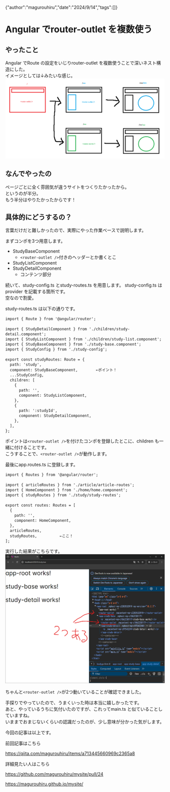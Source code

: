 {"author":"magurouhiru","date":"2024/9/14","tags":[]}
# Angular でrouter-outlet を複数使う

## やったこと
Angular でRoute の設定をいじりrouter-outlet を複数使うことで深いネスト構造にした。  
イメージとしては↓みたいな感じ。  
![alt text](007/1.png)

## なんでやったの
ページごとに全く雰囲気が違うサイトをつくりたかったから。  
というのが半分。  
もう半分はやりたかったからです！  

## 具体的にどうするの？
言葉だけだと難しかったので、実際にやった作業ベースで説明します。  

まずコンポを3つ用意します。  
- StudyBaseComponent  
  - `<router-outlet />`付きのヘッダーとか書くとこ  
- StudyListComponent  
- StudyDetailComponent  
  - コンテンツ部分  

続いて、study-config.ts とstudy-routes.ts を用意します。
study-config.ts はprovider を記載する箇所です。  
空なので割愛。  

study-routes.ts は以下の通りです。  
```
import { Route } from '@angular/router';

import { StudyDetailComponent } from './children/study-detail.component';
import { StudyListComponent } from './children/study-list.component';
import { StudyBaseComponent } from './study-base.component';
import { StudyConfig } from './study-config';

export const studyRoutes: Route = {
  path: 'study',
  component: StudyBaseComponent,        ←ポイント！
  ...StudyConfig,
  children: [
    {
      path: '',
      component: StudyListComponent,
    },
    {
      path: ':studyId',
      component: StudyDetailComponent,
    },
  ],
};
```

ポイントは`<router-outlet />`を付けたコンポを登録したとこに、children も一緒に付けることです。  
こうすることで、`<router-outlet />`が動作します。  

最後にapp.routes.ts に登録します。
```
import { Routes } from '@angular/router';

import { articleRoutes } from './article/article-routes';
import { HomeComponent } from './home/home.component';
import { studyRoutes } from './study/study-routes';

export const routes: Routes = [
  {
    path: '',
    component: HomeComponent,
  },
  articleRoutes,
  studyRoutes,          ←ここ！
];
```

実行した結果がこちらです。
![alt text](007/2.png)

ちゃんと`<router-outlet />`が2つ動いていることが確認できました。  

手探りでやっていたので、うまくいった時は本当に嬉しかったです。  
あと、やっているうちに気付いたのですが、これってmain.ts と似ていることしていますね。  
いままでおまじないくらいの認識だったのが、少し意味が分かった気がします。  


今回の記事は以上です。  

前回記事はこちら  

https://qiita.com/magurouhiru/items/a713445660969c2365a8

詳細見たい人はこちら  

https://github.com/magurouhiru/mysite/pull/24

https://magurouhiru.github.io/mysite/
